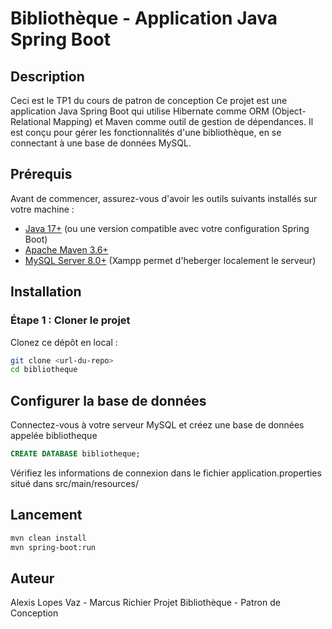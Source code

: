 # Bibliothèque - Application Java Spring Boot

## Description

Ceci est le TP1 du cours de patron de conception
Ce projet est une application Java Spring Boot qui utilise Hibernate comme ORM (Object-Relational Mapping) et Maven comme outil de gestion de dépendances. Il est conçu pour gérer les fonctionnalités d'une bibliothèque, en se connectant à une base de données MySQL.

## Prérequis

Avant de commencer, assurez-vous d'avoir les outils suivants installés sur votre machine :

- [Java 17+](https://www.oracle.com/java/technologies/javase-downloads.html) (ou une version compatible avec votre configuration Spring Boot)
- [Apache Maven 3.6+](https://maven.apache.org/download.cgi)
- [MySQL Server 8.0+](https://dev.mysql.com/downloads/mysql/)
(Xampp permet d'heberger localement le serveur)

## Installation

### Étape 1 : Cloner le projet

Clonez ce dépôt en local :

```bash
git clone <url-du-repo>
cd bibliotheque
```

## Configurer la base de données

Connectez-vous à votre serveur MySQL et créez une base de données appelée bibliotheque
```sql
CREATE DATABASE bibliotheque;
```

Vérifiez les informations de connexion dans le fichier application.properties situé dans src/main/resources/

## Lancement

```bash
mvn clean install
mvn spring-boot:run
```

## Auteur

Alexis Lopes Vaz - Marcus Richier
Projet Bibliothèque - Patron de Conception 

